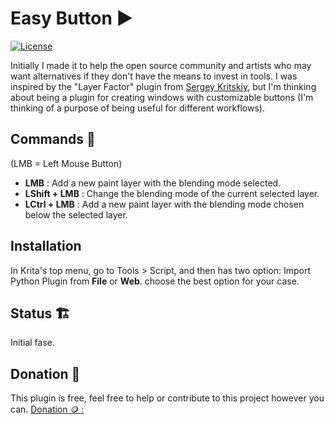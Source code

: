 # Easy Button ▶️

[![License](https://img.shields.io/badge/License-GNU-green.svg)](LICENSE)

Initially I made it to help the open source community and artists who may want alternatives if they don't have the means to invest in tools.
I was inspired by the "Layer Factor" plugin from [Sergey Kritskiy](https://kritskiy.gumroad.com/), but I'm thinking about being a plugin for creating windows with customizable buttons (I'm thinking of a purpose of being useful for different workflows).


## Commands 🚀

(LMB = Left Mouse Button)
- **LMB** : Add a new paint layer with the blending mode selected.
- **LShift + LMB** : Change the blending mode of the current selected layer.
- **LCtrl + LMB** : Add a new paint layer with the blending mode chosen below the selected layer.


## Installation

In Krita's top menu, go to Tools > Script, and then has two option: Import Python Plugin from **File** or **Web**.
choose the best option for your case.

## Status 🏗️

Initial fase.


## Donation 🤝

This plugin is free, feel free to help or contribute to this project however you can.
[Donation 🪙 :](https://livepix.gg/rafaeltas)